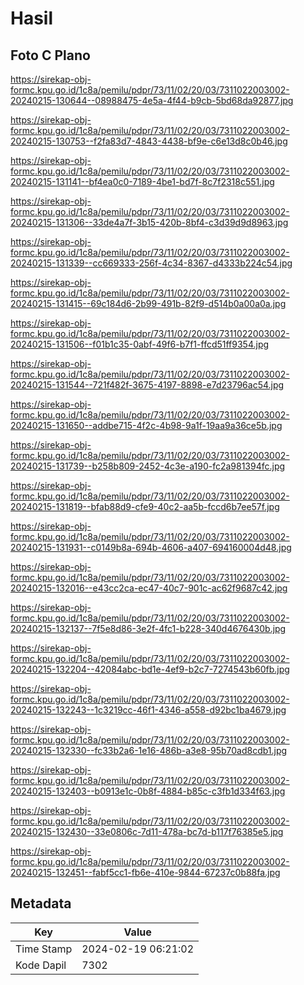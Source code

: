 # Hasil

## Foto C Plano

https://sirekap-obj-formc.kpu.go.id/1c8a/pemilu/pdpr/73/11/02/20/03/7311022003002-20240215-130644--08988475-4e5a-4f44-b9cb-5bd68da92877.jpg

https://sirekap-obj-formc.kpu.go.id/1c8a/pemilu/pdpr/73/11/02/20/03/7311022003002-20240215-130753--f2fa83d7-4843-4438-bf9e-c6e13d8c0b46.jpg

https://sirekap-obj-formc.kpu.go.id/1c8a/pemilu/pdpr/73/11/02/20/03/7311022003002-20240215-131141--bf4ea0c0-7189-4be1-bd7f-8c7f2318c551.jpg

https://sirekap-obj-formc.kpu.go.id/1c8a/pemilu/pdpr/73/11/02/20/03/7311022003002-20240215-131306--33de4a7f-3b15-420b-8bf4-c3d39d9d8963.jpg

https://sirekap-obj-formc.kpu.go.id/1c8a/pemilu/pdpr/73/11/02/20/03/7311022003002-20240215-131339--cc669333-256f-4c34-8367-d4333b224c54.jpg

https://sirekap-obj-formc.kpu.go.id/1c8a/pemilu/pdpr/73/11/02/20/03/7311022003002-20240215-131415--69c184d6-2b99-491b-82f9-d514b0a00a0a.jpg

https://sirekap-obj-formc.kpu.go.id/1c8a/pemilu/pdpr/73/11/02/20/03/7311022003002-20240215-131506--f01b1c35-0abf-49f6-b7f1-ffcd51ff9354.jpg

https://sirekap-obj-formc.kpu.go.id/1c8a/pemilu/pdpr/73/11/02/20/03/7311022003002-20240215-131544--721f482f-3675-4197-8898-e7d23796ac54.jpg

https://sirekap-obj-formc.kpu.go.id/1c8a/pemilu/pdpr/73/11/02/20/03/7311022003002-20240215-131650--addbe715-4f2c-4b98-9a1f-19aa9a36ce5b.jpg

https://sirekap-obj-formc.kpu.go.id/1c8a/pemilu/pdpr/73/11/02/20/03/7311022003002-20240215-131739--b258b809-2452-4c3e-a190-fc2a981394fc.jpg

https://sirekap-obj-formc.kpu.go.id/1c8a/pemilu/pdpr/73/11/02/20/03/7311022003002-20240215-131819--bfab88d9-cfe9-40c2-aa5b-fccd6b7ee57f.jpg

https://sirekap-obj-formc.kpu.go.id/1c8a/pemilu/pdpr/73/11/02/20/03/7311022003002-20240215-131931--c0149b8a-694b-4606-a407-694160004d48.jpg

https://sirekap-obj-formc.kpu.go.id/1c8a/pemilu/pdpr/73/11/02/20/03/7311022003002-20240215-132016--e43cc2ca-ec47-40c7-901c-ac62f9687c42.jpg

https://sirekap-obj-formc.kpu.go.id/1c8a/pemilu/pdpr/73/11/02/20/03/7311022003002-20240215-132137--7f5e8d86-3e2f-4fc1-b228-340d4676430b.jpg

https://sirekap-obj-formc.kpu.go.id/1c8a/pemilu/pdpr/73/11/02/20/03/7311022003002-20240215-132204--42084abc-bd1e-4ef9-b2c7-7274543b60fb.jpg

https://sirekap-obj-formc.kpu.go.id/1c8a/pemilu/pdpr/73/11/02/20/03/7311022003002-20240215-132243--1c3219cc-46f1-4346-a558-d92bc1ba4679.jpg

https://sirekap-obj-formc.kpu.go.id/1c8a/pemilu/pdpr/73/11/02/20/03/7311022003002-20240215-132330--fc33b2a6-1e16-486b-a3e8-95b70ad8cdb1.jpg

https://sirekap-obj-formc.kpu.go.id/1c8a/pemilu/pdpr/73/11/02/20/03/7311022003002-20240215-132403--b0913e1c-0b8f-4884-b85c-c3fb1d334f63.jpg

https://sirekap-obj-formc.kpu.go.id/1c8a/pemilu/pdpr/73/11/02/20/03/7311022003002-20240215-132430--33e0806c-7d11-478a-bc7d-b117f76385e5.jpg

https://sirekap-obj-formc.kpu.go.id/1c8a/pemilu/pdpr/73/11/02/20/03/7311022003002-20240215-132451--fabf5cc1-fb6e-410e-9844-67237c0b88fa.jpg


## Metadata

| Key        | Value               |
| ---------- | ------------------- |
| Time Stamp | 2024-02-19 06:21:02 |
| Kode Dapil | 7302                |



